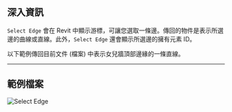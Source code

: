 ## 深入資訊

`Select Edge` 會在 Revit 中顯示游標，可讓您選取一條邊。傳回的物件是表示所選邊的曲線或直線。此外，`Select Edge` 還會顯示所選邊的擁有元素 ID。

以下範例傳回目前文件 (檔案) 中表示女兒牆頂部邊緣的一條直線。

___
## 範例檔案

![Select Edge](./Dynamo.Nodes.DSEdgeSelection_img.jpg)
